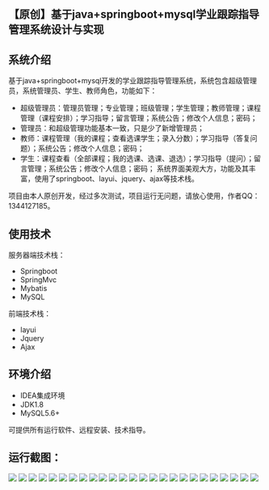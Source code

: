 ## 【原创】基于java+springboot+mysql学业跟踪指导管理系统设计与实现

## 系统介绍

基于java+springboot+mysql开发的学业跟踪指导管理系统，系统包含超级管理员，系统管理员、学生、教师角色，功能如下：
- 超级管理员：管理员管理；专业管理；班级管理；学生管理；教师管理；课程管理（课程安排）；学习指导；留言管理；系统公告；修改个人信息；密码；
- 管理员：和超级管理功能基本一致，只是少了新增管理员；
- 教师：课程管理（我的课程；查看选课学生；录入分数）；学习指导（答复问题）；系统公告；修改个人信息；密码；
- 学生：课程查看（全部课程；我的选课、选课、退选）；学习指导（提问）；留言管理；系统公告；修改个人信息；密码；
系统界面美观大方，功能及其丰富，使用了springboot、layui、jquery、ajax等技术栈。

项目由本人原创开发，经过多次测试，项目运行无问题，请放心使用，作者QQ：1344127185。

## 使用技术

服务器端技术栈：

- Springboot
- SpringMvc
- Mybatis
- MySQL

前端技术栈：

- layui
- Jquery
- Ajax

## 环境介绍

- IDEA集成环境
- JDK1.8
- MySQL5.6+

可提供所有运行软件、远程安装、技术指导。

## 运行截图：
![](https://github.com/itcoderyhl/student-track/blob/main/images/2.png)
![](https://github.com/itcoderyhl/student-track/blob/main/images/3.png)
![](https://github.com/itcoderyhl/student-track/blob/main/images/4.png)
![](https://github.com/itcoderyhl/student-track/blob/main/images/5.png)
![](https://github.com/itcoderyhl/student-track/blob/main/images/6.png)
![](https://github.com/itcoderyhl/student-track/blob/main/images/7.png)
![](https://github.com/itcoderyhl/student-track/blob/main/images/8.png)
![](https://github.com/itcoderyhl/student-track/blob/main/images/9.png)
![](https://github.com/itcoderyhl/student-track/blob/main/images/10.png)
![](https://github.com/itcoderyhl/student-track/blob/main/images/11.png)
![](https://github.com/itcoderyhl/student-track/blob/main/images/12.png)
![](https://github.com/itcoderyhl/student-track/blob/main/images/13.png)
![](https://github.com/itcoderyhl/student-track/blob/main/images/14.png)
![](https://github.com/itcoderyhl/student-track/blob/main/images/15.png)
![](https://github.com/itcoderyhl/student-track/blob/main/images/16.png)
![](https://github.com/itcoderyhl/student-track/blob/main/images/17.png)
![](https://github.com/itcoderyhl/student-track/blob/main/images/18.png)
![](https://github.com/itcoderyhl/student-track/blob/main/images/19.png)
![](https://github.com/itcoderyhl/student-track/blob/main/images/20.png)
![](https://github.com/itcoderyhl/student-track/blob/main/images/21.png)
![](https://github.com/itcoderyhl/student-track/blob/main/images/22.png)
![](https://github.com/itcoderyhl/student-track/blob/main/images/23.png)
![](https://github.com/itcoderyhl/student-track/blob/main/images/24.png)
![](https://github.com/itcoderyhl/student-track/blob/main/images/25.png)
![](https://github.com/itcoderyhl/student-track/blob/main/images/26.png)

